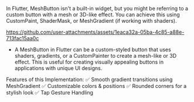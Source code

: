 In Flutter, MeshButton isn't a built-in widget, but you might be referring to a custom button with a mesh or 3D-like effect. You can achieve this using CustomPaint, ShaderMask, or MeshGradient (if working with shaders).

https://github.com/user-attachments/assets/1eaca32a-05ba-4c85-a88e-713fac15aa0c

- A MeshButton in Flutter can be a custom-styled button that uses shaders, gradients, or a CustomPainter to create a mesh-like or 3D effect. This is useful for creating visually appealing buttons in applications with unique UI designs.

Features of this Implementation:
✅ Smooth gradient transitions using MeshGradient
✅ Customizable colors & positions
✅ Rounded corners for a stylish look
✅ Tap Gesture Handling

